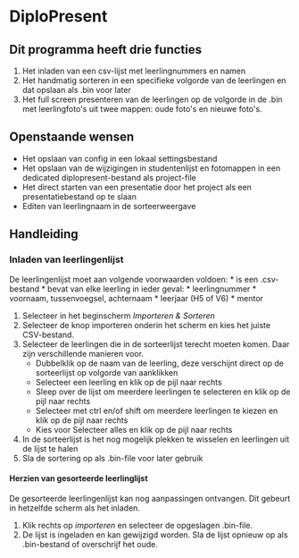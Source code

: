 # DiploPresent
## Dit programma heeft drie functies
1. Het inladen van een csv-lijst met leerlingnummers en namen
1. Het handmatig sorteren in een specifieke volgorde van de leerlingen en dat opslaan als .bin voor later
1. Het full screen presenteren van de leerlingen op de volgorde in de .bin met leerlingfoto's uit twee mappen: oude foto's en nieuwe foto's.

## Openstaande wensen
* Het opslaan van config in een lokaal settingsbestand
* Het opslaan van de wijzigingen in studentenlijst en fotomappen in een dedicated diplopresent-bestand als project-file
* Het direct starten van een presentatie door het project als een presentatiebestand op te slaan
* Editen van leerlingnaam in de sorteerweergave

## Handleiding

### Inladen van leerlingenlijst
De leerlingenlijst moet aan volgende voorwaarden voldoen:
    * is een .csv-bestand
    * bevat van elke leerling in ieder geval:
        * leerlingnummer
        * voornaam, tussenvoegsel, achternaam
        * leerjaar (H5 of V6)
        * mentor
  
1. Selecteer in het beginscherm *Importeren & Sorteren*
1. Selecteer de knop importeren onderin het scherm en kies het juiste CSV-bestand.
1. Selecteer de leerlingen die in de sorteerlijst terecht moeten komen. Daar zijn verschillende manieren voor.
    * Dubbelklik op de naam van de leerling, deze verschijnt direct op de sorteerlijst op volgorde van aanklikken
    * Selecteer een leerling en klik op de pijl naar rechts
    * Sleep over de lijst om meerdere leerlingen te selecteren en klik op de pijl naar rechts
    * Selecteer met ctrl en/of shift om meerdere leerlingen te kiezen en klik op de pijl naar rechts
    * Kies voor Selecteer alles en klik op de pijl naar rechts
1. In de sorteerlijst is het nog mogelijk plekken te wisselen en leerlingen uit de lijst te halen
1. Sla de sortering op als .bin-file voor later gebruik

#### Herzien van gesorteerde leerlinglijst
De gesorteerde leerlingenlijst kan nog aanpassingen ontvangen. Dit gebeurt in hetzelfde scherm als het inladen.
1. Klik rechts op *importeren* en selecteer de opgeslagen .bin-file.
1. De lijst is ingeladen en kan gewijzigd worden. Sla de lijst opnieuw op als .bin-bestand of overschrijf het oude.

